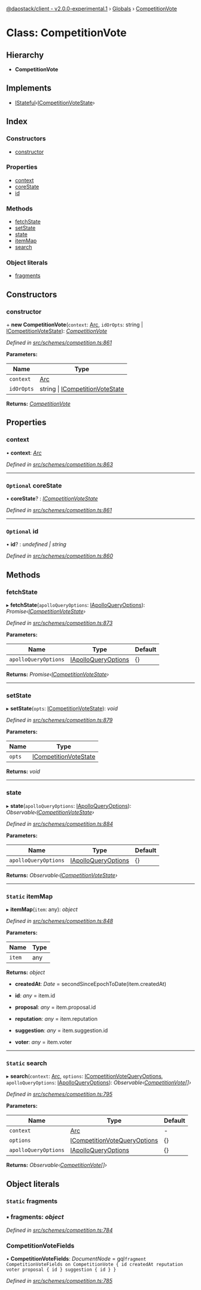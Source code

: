 [@daostack/client - v2.0.0-experimental.1](../README.md) › [Globals](../globals.md) › [CompetitionVote](competitionvote.md)

# Class: CompetitionVote

## Hierarchy

* **CompetitionVote**

## Implements

* [IStateful](../interfaces/istateful.md)‹[ICompetitionVoteState](../interfaces/icompetitionvotestate.md)›

## Index

### Constructors

* [constructor](competitionvote.md#constructor)

### Properties

* [context](competitionvote.md#context)
* [coreState](competitionvote.md#optional-corestate)
* [id](competitionvote.md#optional-id)

### Methods

* [fetchState](competitionvote.md#fetchstate)
* [setState](competitionvote.md#setstate)
* [state](competitionvote.md#state)
* [itemMap](competitionvote.md#static-itemmap)
* [search](competitionvote.md#static-search)

### Object literals

* [fragments](competitionvote.md#static-fragments)

## Constructors

###  constructor

\+ **new CompetitionVote**(`context`: [Arc](arc.md), `idOrOpts`: string | [ICompetitionVoteState](../interfaces/icompetitionvotestate.md)): *[CompetitionVote](competitionvote.md)*

*Defined in [src/schemes/competition.ts:861](https://github.com/daostack/client/blob/6c661ff/src/schemes/competition.ts#L861)*

**Parameters:**

Name | Type |
------ | ------ |
`context` | [Arc](arc.md) |
`idOrOpts` | string &#124; [ICompetitionVoteState](../interfaces/icompetitionvotestate.md) |

**Returns:** *[CompetitionVote](competitionvote.md)*

## Properties

###  context

• **context**: *[Arc](arc.md)*

*Defined in [src/schemes/competition.ts:863](https://github.com/daostack/client/blob/6c661ff/src/schemes/competition.ts#L863)*

___

### `Optional` coreState

• **coreState**? : *[ICompetitionVoteState](../interfaces/icompetitionvotestate.md)*

*Defined in [src/schemes/competition.ts:861](https://github.com/daostack/client/blob/6c661ff/src/schemes/competition.ts#L861)*

___

### `Optional` id

• **id**? : *undefined | string*

*Defined in [src/schemes/competition.ts:860](https://github.com/daostack/client/blob/6c661ff/src/schemes/competition.ts#L860)*

## Methods

###  fetchState

▸ **fetchState**(`apolloQueryOptions`: [IApolloQueryOptions](../interfaces/iapolloqueryoptions.md)): *Promise‹[ICompetitionVoteState](../interfaces/icompetitionvotestate.md)›*

*Defined in [src/schemes/competition.ts:873](https://github.com/daostack/client/blob/6c661ff/src/schemes/competition.ts#L873)*

**Parameters:**

Name | Type | Default |
------ | ------ | ------ |
`apolloQueryOptions` | [IApolloQueryOptions](../interfaces/iapolloqueryoptions.md) |  {} |

**Returns:** *Promise‹[ICompetitionVoteState](../interfaces/icompetitionvotestate.md)›*

___

###  setState

▸ **setState**(`opts`: [ICompetitionVoteState](../interfaces/icompetitionvotestate.md)): *void*

*Defined in [src/schemes/competition.ts:879](https://github.com/daostack/client/blob/6c661ff/src/schemes/competition.ts#L879)*

**Parameters:**

Name | Type |
------ | ------ |
`opts` | [ICompetitionVoteState](../interfaces/icompetitionvotestate.md) |

**Returns:** *void*

___

###  state

▸ **state**(`apolloQueryOptions`: [IApolloQueryOptions](../interfaces/iapolloqueryoptions.md)): *Observable‹[ICompetitionVoteState](../interfaces/icompetitionvotestate.md)›*

*Defined in [src/schemes/competition.ts:884](https://github.com/daostack/client/blob/6c661ff/src/schemes/competition.ts#L884)*

**Parameters:**

Name | Type | Default |
------ | ------ | ------ |
`apolloQueryOptions` | [IApolloQueryOptions](../interfaces/iapolloqueryoptions.md) |  {} |

**Returns:** *Observable‹[ICompetitionVoteState](../interfaces/icompetitionvotestate.md)›*

___

### `Static` itemMap

▸ **itemMap**(`item`: any): *object*

*Defined in [src/schemes/competition.ts:848](https://github.com/daostack/client/blob/6c661ff/src/schemes/competition.ts#L848)*

**Parameters:**

Name | Type |
------ | ------ |
`item` | any |

**Returns:** *object*

* **createdAt**: *Date* =  secondSinceEpochToDate(item.createdAt)

* **id**: *any* =  item.id

* **proposal**: *any* =  item.proposal.id

* **reputation**: *any* =  item.reputation

* **suggestion**: *any* =  item.suggestion.id

* **voter**: *any* =  item.voter

___

### `Static` search

▸ **search**(`context`: [Arc](arc.md), `options`: [ICompetitionVoteQueryOptions](../interfaces/icompetitionvotequeryoptions.md), `apolloQueryOptions`: [IApolloQueryOptions](../interfaces/iapolloqueryoptions.md)): *Observable‹[CompetitionVote](competitionvote.md)[]›*

*Defined in [src/schemes/competition.ts:795](https://github.com/daostack/client/blob/6c661ff/src/schemes/competition.ts#L795)*

**Parameters:**

Name | Type | Default |
------ | ------ | ------ |
`context` | [Arc](arc.md) | - |
`options` | [ICompetitionVoteQueryOptions](../interfaces/icompetitionvotequeryoptions.md) |  {} |
`apolloQueryOptions` | [IApolloQueryOptions](../interfaces/iapolloqueryoptions.md) |  {} |

**Returns:** *Observable‹[CompetitionVote](competitionvote.md)[]›*

## Object literals

### `Static` fragments

### ▪ **fragments**: *object*

*Defined in [src/schemes/competition.ts:784](https://github.com/daostack/client/blob/6c661ff/src/schemes/competition.ts#L784)*

###  CompetitionVoteFields

• **CompetitionVoteFields**: *DocumentNode* =  gql`fragment CompetitionVoteFields on CompetitionVote {
      id
      createdAt
      reputation
      voter
      proposal { id }
      suggestion { id }
    }`

*Defined in [src/schemes/competition.ts:785](https://github.com/daostack/client/blob/6c661ff/src/schemes/competition.ts#L785)*
